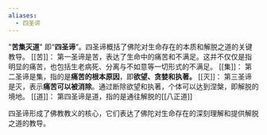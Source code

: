 ```yaml
---
aliases:
  - 四圣谛
---
```

"**苦集灭道**" 即“**四圣谛**”。四圣谛概括了佛陀对生命存在的本质和解脱之道的关键教导。
[[苦]]： 第一圣谛是苦，表达了生命中的痛苦和不满足。这并不仅仅是指明显的痛苦，也包括生老病死、分离与不如意等一切形式的不满足。
[[集]]： 第二圣谛是集，指的是**痛苦的根本原因**，即**欲望、贪婪和执著。**
[[灭]]： 第三圣谛是灭，表示**痛苦可以被消除**。通过断除欲望和执著，个体可以达到涅槃，即解脱的境地。
[[道]]： 第四圣谛是道，指的是通往解脱的[[八正道]]

四圣谛形成了佛教教义的核心，它们表达了佛陀对生命存在的深刻理解和提供解脱之道的教导。